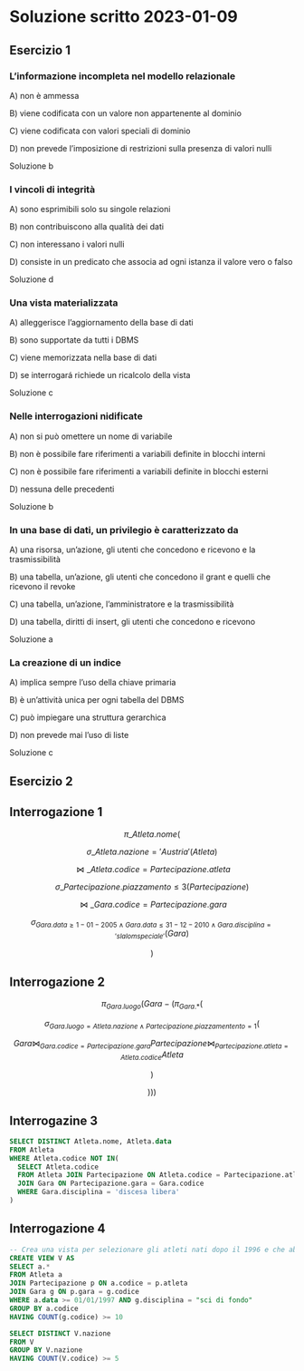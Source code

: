 # Soluzione scritto 2023-01-09

## Esercizio 1

### L’informazione incompleta nel modello relazionale

A) non è ammessa

B) viene codificata con un valore non appartenente al dominio

C) viene codificata con valori speciali di dominio

D) non prevede l’imposizione di restrizioni sulla presenza di valori nulli

Soluzione b

### I vincoli di integrità

A) sono esprimibili solo su singole relazioni

B) non contribuiscono alla qualità dei dati

C) non interessano i valori nulli

D) consiste in un predicato che associa ad ogni istanza il valore vero o falso

Soluzione d

### Una vista materializzata

A) alleggerisce l’aggiornamento della base di dati

B) sono supportate da tutti i DBMS

C) viene memorizzata nella base di dati

D) se interrogará richiede un ricalcolo della vista

Soluzione c

### Nelle interrogazioni nidificate

A) non si può omettere un nome di variabile

B) non è possibile fare riferimenti a variabili definite in blocchi interni

C) non è possibile fare riferimenti a variabili definite in blocchi esterni

D) nessuna delle precedenti

Soluzione b

### In una base di dati, un privilegio è caratterizzato da

A) una risorsa, un’azione, gli utenti che concedono e ricevono e la trasmissibilità

B) una tabella, un’azione, gli utenti che concedono il grant e quelli che ricevono il revoke

C) una tabella, un’azione, l’amministratore e la trasmissibilità

D) una tabella, diritti di insert, gli utenti che concedono e ricevono

Soluzione a

### La creazione di un indice

A) implica sempre l’uso della chiave primaria

B) è un’attività unica per ogni tabella del DBMS

C) può impiegare una struttura gerarchica

D) non prevede mai l’uso di liste

Soluzione c

## Esercizio 2

## Interrogazione 1

$$ \pi\_{Atleta.nome}( $$

$$ \sigma\_{Atleta.nazione = 'Austria'}(Atleta) $$

$$ \bowtie\_{Atleta.codice = Partecipazione.atleta} $$

$$ \sigma\_{Partecipazione.piazzamento \leq 3}(Partecipazione) $$

$$ \bowtie\_{Gara.codice = Partecipazione.gara} $$

$$
\sigma_{Gara.data \geq 1-01-2005 \land Gara.data \leq 31-12-2010 \land
Gara.disciplina = 'slalom speciale'}(Gara)
$$

$$ ) $$

## Interrogazione 2

$$ \pi_{Gara.luogo}(Gara - (\pi_{Gara.\ast}( $$

$$
\sigma_{Gara.luogo = Atleta.nazione \land Partecipazione.piazzamentento = 1}(
$$

$$
Gara \bowtie_{Gara.codice = Partecipazione.gara} Partecipazione
\bowtie_{Partecipazione.atleta = Atleta.codice} Atleta
$$

$$ ) $$

$$ ))) $$

## Interrogazine 3

```sql
SELECT DISTINCT Atleta.nome, Atleta.data
FROM Atleta
WHERE Atleta.codice NOT IN(
  SELECT Atleta.codice
  FROM Atleta JOIN Partecipazione ON Atleta.codice = Partecipazione.atleta
  JOIN Gara ON Partecipazione.gara = Gara.codice
  WHERE Gara.disciplina = 'discesa libera'
)
```

## Interrogazione 4

```sql
-- Crea una vista per selezionare gli atleti nati dopo il 1996 e che abbiano partecipato ad almeno 10 gare di sci di fondo
CREATE VIEW V AS
SELECT a.*
FROM Atleta a
JOIN Partecipazione p ON a.codice = p.atleta
JOIN Gara g ON p.gara = g.codice
WHERE a.data >= 01/01/1997 AND g.disciplina = "sci di fondo"
GROUP BY a.codice
HAVING COUNT(g.codice) >= 10

SELECT DISTINCT V.nazione
FROM V
GROUP BY V.nazione
HAVING COUNT(V.codice) >= 5
```
